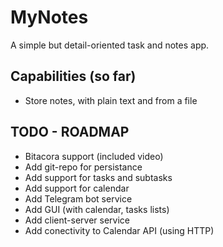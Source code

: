 # MyNotes
A simple but detail-oriented task and notes app.


## Capabilities (so far)
* Store notes, with plain text and from a file


## TODO - ROADMAP
* Bitacora support (included video)
* Add git-repo for persistance
* Add support for tasks and subtasks
* Add support for calendar
* Add Telegram bot service
* Add GUI (with calendar, tasks lists)
* Add client-server service
* Add conectivity to Calendar API (using HTTP)

